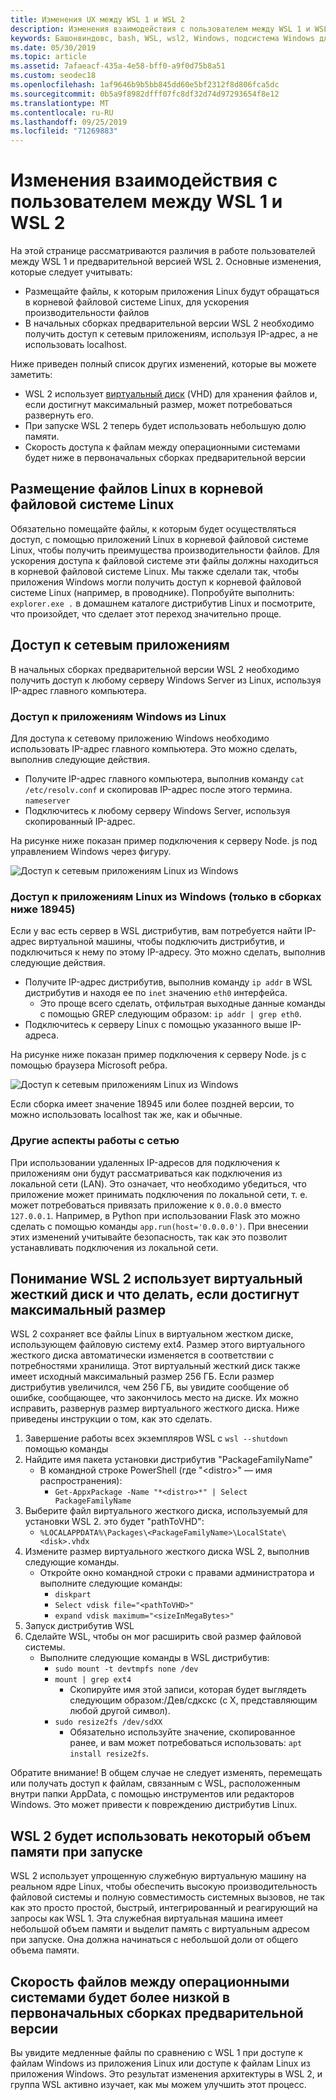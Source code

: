 ```yaml
---
title: Изменения UX между WSL 1 и WSL 2
description: Изменения взаимодействия с пользователем между WSL 1 и WSL 2
keywords: Башонвиндовс, bash, WSL, wsl2, Windows, подсистема Windows для Linux, виндовссубсистем, Ubuntu, Debian, SUSE, Windows 10
ms.date: 05/30/2019
ms.topic: article
ms.assetid: 7afaeacf-435a-4e58-bff0-a9f0d75b8a51
ms.custom: seodec18
ms.openlocfilehash: 1af9646b9b5bb845dd60e5bf2312f8d806fca5dc
ms.sourcegitcommit: 0b5a9f8982dfff07fc8df32d74d97293654f8e12
ms.translationtype: MT
ms.contentlocale: ru-RU
ms.lasthandoff: 09/25/2019
ms.locfileid: "71269883"
---
```

# <a name="user-experience-changes-between-wsl-1-and-wsl-2"></a>Изменения взаимодействия с пользователем между WSL 1 и WSL 2

На этой странице рассматриваются различия в работе пользователей между WSL 1 и предварительной версией WSL 2. Основные изменения, которые следует учитывать:

- Размещайте файлы, к которым приложения Linux будут обращаться в корневой файловой системе Linux, для ускорения производительности файлов
- В начальных сборках предварительной версии WSL 2 необходимо получить доступ к сетевым приложениям, используя IP-адрес, а не использовать localhost.

Ниже приведен полный список других изменений, которые вы можете заметить:

- WSL 2 использует [виртуальный диск](https://en.wikipedia.org/wiki/VHD_(file_format)) (VHD) для хранения файлов и, если достигнут максимальный размер, может потребоваться развернуть его.
- При запуске WSL 2 теперь будет использовать небольшую долю памяти.
- Скорость доступа к файлам между операционными системами будет ниже в первоначальных сборках предварительной версии

## <a name="place-your-linux-files-in-your-linux-root-file-system"></a>Размещение файлов Linux в корневой файловой системе Linux
Обязательно помещайте файлы, к которым будет осуществляться доступ, с помощью приложений Linux в корневой файловой системе Linux, чтобы получить преимущества производительности файлов. Для ускорения доступа к файловой системе эти файлы должны находиться в корневой файловой системе Linux. Мы также сделали так, чтобы приложения Windows могли получить доступ к корневой файловой системе Linux (например, в проводнике). Попробуйте выполнить: `explorer.exe .` в домашнем каталоге дистрибутив Linux и посмотрите, что произойдет, что сделает этот переход значительно проще. 

## <a name="accessing-network-applications"></a>Доступ к сетевым приложениям
В начальных сборках предварительной версии WSL 2 необходимо получить доступ к любому серверу Windows Server из Linux, используя IP-адрес главного компьютера.

### <a name="accessing-windows-applications-from-linux"></a>Доступ к приложениям Windows из Linux
Для доступа к сетевому приложению Windows необходимо использовать IP-адрес главного компьютера. Это можно сделать, выполнив следующие действия.

- Получите IP-адрес главного компьютера, выполнив команду `cat /etc/resolv.conf` и скопировав IP-адрес после этого термина. `nameserver` 
- Подключитесь к любому серверу Windows Server, используя скопированный IP-адрес.

На рисунке ниже показан пример подключения к серверу Node. js под управлением Windows через фигуру. 

![Доступ к сетевым приложениям Linux из Windows](media/wsl2-network-l2w.png)

### <a name="accessing-linux-applications-from-windows-only-in-builds-lower-than-18945"></a>Доступ к приложениям Linux из Windows (только в сборках ниже 18945)
Если у вас есть сервер в WSL дистрибутив, вам потребуется найти IP-адрес виртуальной машины, чтобы подключить дистрибутив, и подключиться к нему по этому IP-адресу. Это можно сделать, выполнив следующие действия.

- Получите IP-адрес дистрибутив, выполнив команду `ip addr` в WSL дистрибутив и находя ее по `inet` значению `eth0` интерфейса.
   - Это проще всего сделать, отфильтрая выходные данные команды с помощью GREP следующим образом: `ip addr | grep eth0`.
- Подключитесь к серверу Linux с помощью указанного выше IP-адреса.

На рисунке ниже показан пример подключения к серверу Node. js с помощью браузера Microsoft ребра.

![Доступ к сетевым приложениям Linux из Windows](media/wsl2-network-w2l.jpg)

Если сборка имеет значение 18945 или более поздней версии, то можно использовать localhost так же, как и обычные. 

### <a name="other-networking-considerations"></a>Другие аспекты работы с сетью

При использовании удаленных IP-адресов для подключения к приложениям они будут рассматриваться как подключения из локальной сети (LAN). Это означает, что необходимо убедиться, что приложение может принимать подключения по локальной сети, т. е. может потребоваться привязать приложение к `0.0.0.0` вместо `127.0.0.1`. Например, в Python при использовании Flask это можно сделать с помощью команды `app.run(host='0.0.0.0')`. При внесении этих изменений учитывайте безопасность, так как это позволит устанавливать подключения из локальной сети. 

## <a name="understanding-wsl-2-uses-a-vhd-and-what-to-do-if-you-reach-its-max-size"></a>Понимание WSL 2 использует виртуальный жесткий диск и что делать, если достигнут максимальный размер
WSL 2 сохраняет все файлы Linux в виртуальном жестком диске, использующем файловую систему ext4. Размер этого виртуального жесткого диска автоматически изменяется в соответствии с потребностями хранилища. Этот виртуальный жесткий диск также имеет исходный максимальный размер 256 ГБ. Если размер дистрибутив увеличился, чем 256 ГБ, вы увидите сообщение об ошибке, сообщающее, что закончилось место на диске. Их можно исправить, развернув размер виртуального жесткого диска. Ниже приведены инструкции о том, как это сделать.

1. Завершение работы всех экземпляров WSL с `wsl --shutdown` помощью команды
2. Найдите имя пакета установки дистрибутив "PackageFamilyName"
   - В командной строке PowerShell (где "\<distro\>" — имя распространения):
      - `Get-AppxPackage -Name "*<distro>*" | Select PackageFamilyName`
3. Выберите файл виртуального жесткого диска, используемый для установки WSL 2. это будет "pathToVHD":
     - `%LOCALAPPDATA%\Packages\<PackageFamilyName>\LocalState\<disk>.vhdx`
4. Измените размер виртуального жесткого диска WSL 2, выполнив следующие команды.
   - Откройте окно командной строки с правами администратора и выполните следующие команды:
      - `diskpart`
      - `Select vdisk file="<pathToVHD>"`
      - `expand vdisk maximum="<sizeInMegaBytes>"`
5. Запуск дистрибутив WSL
6. Сделайте WSL, чтобы он мог расширить свой размер файловой системы.
   - Выполните следующие команды в WSL дистрибутив:
      - `sudo mount -t devtmpfs none /dev`
      - `mount | grep ext4`
         - Скопируйте имя этой записи, которая будет выглядеть следующим образом:/Дев/сдкскс (с X, представляющим любой другой символ).
      - `sudo resize2fs /dev/sdXX`
         - Обязательно используйте значение, скопированное ранее, и вам может потребоваться использовать: `apt install resize2fs`.

Обратите внимание! В общем случае не следует изменять, перемещать или получать доступ к файлам, связанным с WSL, расположенным внутри папки AppData, с помощью инструментов или редакторов Windows. Это может привести к повреждению дистрибутив Linux.

## <a name="wsl-2-will-use-some-memory-on-startup"></a>WSL 2 будет использовать некоторый объем памяти при запуске
WSL 2 использует упрощенную служебную виртуальную машину на реальном ядре Linux, чтобы обеспечить высокую производительность файловой системы и полную совместимость системных вызовов, не так как это просто простой, быстрый, интегрированный и реагирующий на запросы как WSL 1. Эта служебная виртуальная машина имеет небольшой объем памяти и выделит память с виртуальным адресом при запуске. Она должна начинаться с небольшой доли от общего объема памяти.

## <a name="cross-os-file-speed-will-be-slower-in-initial-preview-builds"></a>Скорость файлов между операционными системами будет более низкой в первоначальных сборках предварительной версии
Вы увидите медленные файлы по сравнению с WSL 1 при доступе к файлам Windows из приложения Linux или доступе к файлам Linux из приложения Windows. Это результат изменения архитектуры в WSL 2, и группа WSL активно изучает, как мы можем улучшить этот процесс.

